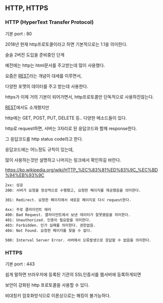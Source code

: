 ## HTTP, HTTPS

### HTTP (HyperText Transfer Protocol)

기본 port : 80

2018년 현재 http프로토콜이라고 하면 기본적으로는 1.1을 의미한다.

슬슬 2버전 도입을 준비중인 단계

예전에는 http는 html문서를 주고받는데 많이 사용했다.

요즘은 [REST](../../etc/rest/rest.md)라는 개념이 대세를 이루면서,

다양한 포맷의 데이터를 주고 받는데 사용한다.

https가 이제 거의 기본이 되어가면서, http프로토콜만 단독적으로 사용하진않는다.

[REST](../../etc/rest/rest.md)에서도 소개했지만

http에는 GET, POST, PUT, DELETE 등.. 다양한 메소드들이 있다.

http로 request하면, 서버는 3자리로 된 응답코드와 함께 response한다.

그 응답코드를 http status code라고 한다.

응답코드에는 어느정도 규칙이 있는데,

많이 사용하는것만 설명하고 나머지는 링크에서 확인하길 바란다.

https://ko.wikipedia.org/wiki/HTTP_%EC%83%81%ED%83%9C_%EC%BD%94%EB%93%9C
```
2xx: 성공
200: 서버가 요청을 정상적으로 수행했고, 요청한 페이지를 제공했음을 의미한다.
```
```
301: Redirect. 요청한 페이지에서 새로운 페이지로 다시 request한다.
```
```
4xx: 주로 클라이언트 에러
400: Bad Request. 클라이언트에서 보낸 데이터가 잘못됐음을 의미한다.
401: Unauthorized. 인증이 필요함을 의미한다.
403: Forbidden. 인가 실패를 의미한다. 권한없음.
404: Not Found. 요청한 페이지를 찾을 수 없다.
```

```
500: Interval Server Error. 서버에서 오류발생으로 응답할 수 없음을 의미한다.
```

### HTTPS

기본 port : 443

쉽게 말하면 브라우저에 등록된 기관의 SSL인증서를 웹서버에 등록하게되면

보안이 강화된 http 프로토콜을 사용할 수 있다.

비대칭키 암호화방식으로 이론상으로는 해킹이 불가능하다.